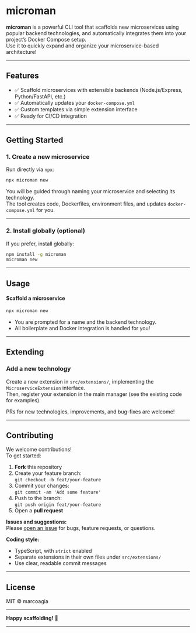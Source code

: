 # microman

**microman** is a powerful CLI tool that scaffolds new microservices using popular backend technologies, and automatically integrates them into your project’s Docker Compose setup.  
Use it to quickly expand and organize your microservice-based architecture!

---

## Features

- ✅ Scaffold microservices with extensible backends (Node.js/Express, Python/FastAPI, etc.)
- ✅ Automatically updates your `docker-compose.yml`
- ✅ Custom templates via simple extension interface
- ✅ Ready for CI/CD integration

---

## Getting Started

### 1. Create a new microservice

Run directly via `npx`:

```bash
npx microman new
```

You will be guided through naming your microservice and selecting its technology.  
The tool creates code, Dockerfiles, environment files, and updates `docker-compose.yml` for you.

---

### 2. Install globally (optional)

If you prefer, install globally:

```bash
npm install -g microman
microman new
```

---

## Usage

#### Scaffold a microservice

```bash
npx microman new
```

- You are prompted for a name and the backend technology.
- All boilerplate and Docker integration is handled for you!

---

## Extending

### Add a new technology

Create a new extension in `src/extensions/`, implementing the `MicroserviceExtension` interface.  
Then, register your extension in the main manager (see the existing code for examples).

PRs for new technologies, improvements, and bug-fixes are welcome!

---

## Contributing

We welcome contributions!  
To get started:

1. **Fork** this repository
2. Create your feature branch:  
   `git checkout -b feat/your-feature`
3. Commit your changes:  
   `git commit -am 'Add some feature'`
4. Push to the branch:  
   `git push origin feat/your-feature`
5. Open a **pull request**

**Issues and suggestions:**  
Please [open an issue](https://github.com/marcoagia/microman/issues) for bugs, feature requests, or questions.

**Coding style:**  
- TypeScript, with `strict` enabled
- Separate extensions in their own files under `src/extensions/`
- Use clear, readable commit messages

---

## License

MIT © marcoagia

---

**Happy scaffolding!** 🎉

---
